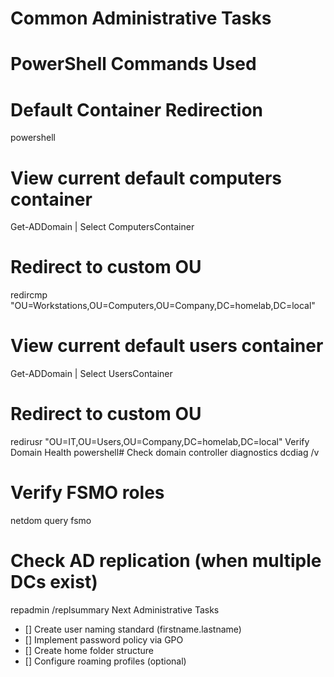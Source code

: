 # Common Administrative Tasks

# PowerShell Commands Used

# Default Container Redirection
powershell
# View current default computers container
Get-ADDomain | Select ComputersContainer

# Redirect to custom OU
redircmp "OU=Workstations,OU=Computers,OU=Company,DC=homelab,DC=local"

# View current default users container  
Get-ADDomain | Select UsersContainer

# Redirect to custom OU
redirusr "OU=IT,OU=Users,OU=Company,DC=homelab,DC=local"
Verify Domain Health
powershell# Check domain controller diagnostics
dcdiag /v

# Verify FSMO roles
netdom query fsmo

# Check AD replication (when multiple DCs exist)
repadmin /replsummary
Next Administrative Tasks

- [] Create user naming standard (firstname.lastname)
- [] Implement password policy via GPO
- [] Create home folder structure
- [] Configure roaming profiles (optional)
